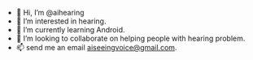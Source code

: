 - 👋 Hi, I’m @aihearing
- 👀 I’m interested in hearing.
- 🌱 I’m currently learning Android.
- 💞️ I’m looking to collaborate on helping people with hearing problem.
- 📫 send me an email aiseeingvoice@gmail.com.

<!---
aihearing/aihearing is a ✨ special ✨ repository because its `README.md` (this file) appears on your GitHub profile.
You can click the Preview link to take a look at your changes.
--->
